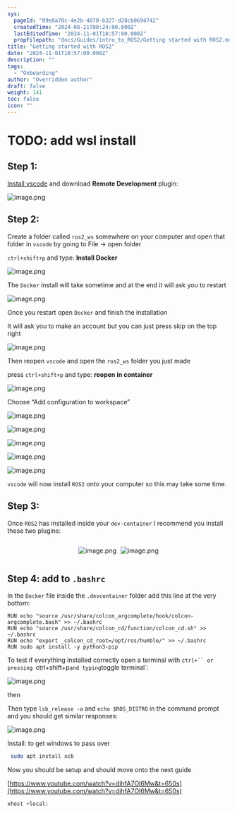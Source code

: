```yaml
---
sys:
  pageId: "89e0a78c-4e2b-4070-b327-d28cb0694742"
  createdTime: "2024-08-21T00:24:00.000Z"
  lastEditedTime: "2024-11-01T18:57:00.000Z"
  propFilepath: "docs/Guides/intro_to_ROS2/Getting started with ROS2.md"
title: "Getting started with ROS2"
date: "2024-11-01T18:57:00.000Z"
description: ""
tags:
  - "Onboarding"
author: "Overridden author"
draft: false
weight: 141
toc: false
icon: ""
---
```


# TODO: add wsl install

## Step 1:

[Install vscode](https://code.visualstudio.com/download) and download **Remote Development** plugin:

![image.png](https://prod-files-secure.s3.us-west-2.amazonaws.com/d518164a-d88e-44d1-a4ee-3adb3bd8bce0/efb52993-1881-4a40-b95e-6f020334f022/image.png?X-Amz-Algorithm=AWS4-HMAC-SHA256&X-Amz-Content-Sha256=UNSIGNED-PAYLOAD&X-Amz-Credential=ASIAZI2LB466TNR4EGW6%2F20250220%2Fus-west-2%2Fs3%2Faws4_request&X-Amz-Date=20250220T170701Z&X-Amz-Expires=3600&X-Amz-Security-Token=IQoJb3JpZ2luX2VjEJn%2F%2F%2F%2F%2F%2F%2F%2F%2F%2FwEaCXVzLXdlc3QtMiJIMEYCIQCHT2a4xcsIccdChiusL3dl8FjH0XGkjKuaIWFsMFFBjwIhAONPRRXJh81TfIFbMpPhIqQm3qqig6DQrZt0A66FLJ0iKogECML%2F%2F%2F%2F%2F%2F%2F%2F%2F%2FwEQABoMNjM3NDIzMTgzODA1IgyHUw%2Fn6k0Gl%2BVSXOIq3AM6ItOzPXSEVW3JmIa5iK2fqQ7Bbu7QC47A58LcKj0%2FYSeXqNptaVSnWaUTXkYh39FJiNhhHkwcuaxbk2QrlkXPFcaevMP1Qv%2FMNS4w3SYS7V3PlkOlhEPsNLGAHhpNYM4NDV%2BnY9WUX7jDkRX5b%2FMlAx7Ae6Md2aUaxm5ctbPKlX3DA16g2Sq5%2FKsXc4dB9wHGmhNfVTe%2Bf6KsiwGwD5aC5uiobsGmizuov3YfcyUti1i0Iw%2FYeAVw5d9qSsL2F1Hq51GT8LSULZp1sJSM0xTvXoSpDkS%2FrCPfdrA36fBgaSn8MyXHc16v18Kq%2BNWv8H5ZtlbBPzY2oBGj%2F3Swv3oBafGWGRVoWD96rNHj4NyyIJUX9R7ezrNnCQuZxf7cuU7T7Rxl70FpiMaSTsSEGsPuPqsiXsx6TrmmL%2BSJfU7Q9T%2F%2B8bJotB65xP8mn7I5jPgiouBsVotgKnqKcK9atFYrVQQctV53JVupkVl0ftuRjlN7B0vpLzkA9gRlTNYuXPepIeG2FPOhDjNqs2A6Qkk4FsUj8Y6r7QPsIJqVnxIoxPExUYP6ykw2uizcIdf58oOztT4xEu3ZZFjMLE64754ZSGU9QfSEaJIANbYUf4%2ByqzlwAVstLRO%2BTBM9MjCssd29BjqkAU0OXPNHYKrAXvwakwJjM3u%2BAJIZlW0EX%2FmB6dXF%2F1g3vLeHC1tdzvAsCdMct0m0DXfDSZdhPTC9t54x4CU1QdTjQBzP7BggW1LonwBwCuxOl2DbE4KpgwpjSXW1liPX91DWkL2xnW6oR9OfeR08M9%2BrAbBxPzmdzv8dDywe0T316IZJ0k8t1IyJ5MZdolIxR9fzFkQMnDhg9zCihcobutaoF81i&X-Amz-Signature=e023e7c1494f3a8acc3bf05ac58b1fe417f5083e56026e00c3ca0fd7b90996fc&X-Amz-SignedHeaders=host&x-id=GetObject)

## Step 2:

Create a folder called `ros2_ws` somewhere on your computer and open that folder in `vscode` by going to File → open folder 

`ctrl+shift+p` and type: **Install Docker**

![image.png](https://prod-files-secure.s3.us-west-2.amazonaws.com/d518164a-d88e-44d1-a4ee-3adb3bd8bce0/2269dc0e-1cd5-47ff-bceb-c04ad9b2eab0/image.png?X-Amz-Algorithm=AWS4-HMAC-SHA256&X-Amz-Content-Sha256=UNSIGNED-PAYLOAD&X-Amz-Credential=ASIAZI2LB466TNR4EGW6%2F20250220%2Fus-west-2%2Fs3%2Faws4_request&X-Amz-Date=20250220T170701Z&X-Amz-Expires=3600&X-Amz-Security-Token=IQoJb3JpZ2luX2VjEJn%2F%2F%2F%2F%2F%2F%2F%2F%2F%2FwEaCXVzLXdlc3QtMiJIMEYCIQCHT2a4xcsIccdChiusL3dl8FjH0XGkjKuaIWFsMFFBjwIhAONPRRXJh81TfIFbMpPhIqQm3qqig6DQrZt0A66FLJ0iKogECML%2F%2F%2F%2F%2F%2F%2F%2F%2F%2FwEQABoMNjM3NDIzMTgzODA1IgyHUw%2Fn6k0Gl%2BVSXOIq3AM6ItOzPXSEVW3JmIa5iK2fqQ7Bbu7QC47A58LcKj0%2FYSeXqNptaVSnWaUTXkYh39FJiNhhHkwcuaxbk2QrlkXPFcaevMP1Qv%2FMNS4w3SYS7V3PlkOlhEPsNLGAHhpNYM4NDV%2BnY9WUX7jDkRX5b%2FMlAx7Ae6Md2aUaxm5ctbPKlX3DA16g2Sq5%2FKsXc4dB9wHGmhNfVTe%2Bf6KsiwGwD5aC5uiobsGmizuov3YfcyUti1i0Iw%2FYeAVw5d9qSsL2F1Hq51GT8LSULZp1sJSM0xTvXoSpDkS%2FrCPfdrA36fBgaSn8MyXHc16v18Kq%2BNWv8H5ZtlbBPzY2oBGj%2F3Swv3oBafGWGRVoWD96rNHj4NyyIJUX9R7ezrNnCQuZxf7cuU7T7Rxl70FpiMaSTsSEGsPuPqsiXsx6TrmmL%2BSJfU7Q9T%2F%2B8bJotB65xP8mn7I5jPgiouBsVotgKnqKcK9atFYrVQQctV53JVupkVl0ftuRjlN7B0vpLzkA9gRlTNYuXPepIeG2FPOhDjNqs2A6Qkk4FsUj8Y6r7QPsIJqVnxIoxPExUYP6ykw2uizcIdf58oOztT4xEu3ZZFjMLE64754ZSGU9QfSEaJIANbYUf4%2ByqzlwAVstLRO%2BTBM9MjCssd29BjqkAU0OXPNHYKrAXvwakwJjM3u%2BAJIZlW0EX%2FmB6dXF%2F1g3vLeHC1tdzvAsCdMct0m0DXfDSZdhPTC9t54x4CU1QdTjQBzP7BggW1LonwBwCuxOl2DbE4KpgwpjSXW1liPX91DWkL2xnW6oR9OfeR08M9%2BrAbBxPzmdzv8dDywe0T316IZJ0k8t1IyJ5MZdolIxR9fzFkQMnDhg9zCihcobutaoF81i&X-Amz-Signature=e2e6a62b2483932bfe71141df9c0f5745390bae4b9ba51b31bf904ebcf6d6352&X-Amz-SignedHeaders=host&x-id=GetObject)

The `Docker` install will take sometime and at the end it will ask you to restart

![image.png](https://prod-files-secure.s3.us-west-2.amazonaws.com/d518164a-d88e-44d1-a4ee-3adb3bd8bce0/ed233f78-be33-4b1f-b89c-9c346c0e961e/image.png?X-Amz-Algorithm=AWS4-HMAC-SHA256&X-Amz-Content-Sha256=UNSIGNED-PAYLOAD&X-Amz-Credential=ASIAZI2LB466TNR4EGW6%2F20250220%2Fus-west-2%2Fs3%2Faws4_request&X-Amz-Date=20250220T170701Z&X-Amz-Expires=3600&X-Amz-Security-Token=IQoJb3JpZ2luX2VjEJn%2F%2F%2F%2F%2F%2F%2F%2F%2F%2FwEaCXVzLXdlc3QtMiJIMEYCIQCHT2a4xcsIccdChiusL3dl8FjH0XGkjKuaIWFsMFFBjwIhAONPRRXJh81TfIFbMpPhIqQm3qqig6DQrZt0A66FLJ0iKogECML%2F%2F%2F%2F%2F%2F%2F%2F%2F%2FwEQABoMNjM3NDIzMTgzODA1IgyHUw%2Fn6k0Gl%2BVSXOIq3AM6ItOzPXSEVW3JmIa5iK2fqQ7Bbu7QC47A58LcKj0%2FYSeXqNptaVSnWaUTXkYh39FJiNhhHkwcuaxbk2QrlkXPFcaevMP1Qv%2FMNS4w3SYS7V3PlkOlhEPsNLGAHhpNYM4NDV%2BnY9WUX7jDkRX5b%2FMlAx7Ae6Md2aUaxm5ctbPKlX3DA16g2Sq5%2FKsXc4dB9wHGmhNfVTe%2Bf6KsiwGwD5aC5uiobsGmizuov3YfcyUti1i0Iw%2FYeAVw5d9qSsL2F1Hq51GT8LSULZp1sJSM0xTvXoSpDkS%2FrCPfdrA36fBgaSn8MyXHc16v18Kq%2BNWv8H5ZtlbBPzY2oBGj%2F3Swv3oBafGWGRVoWD96rNHj4NyyIJUX9R7ezrNnCQuZxf7cuU7T7Rxl70FpiMaSTsSEGsPuPqsiXsx6TrmmL%2BSJfU7Q9T%2F%2B8bJotB65xP8mn7I5jPgiouBsVotgKnqKcK9atFYrVQQctV53JVupkVl0ftuRjlN7B0vpLzkA9gRlTNYuXPepIeG2FPOhDjNqs2A6Qkk4FsUj8Y6r7QPsIJqVnxIoxPExUYP6ykw2uizcIdf58oOztT4xEu3ZZFjMLE64754ZSGU9QfSEaJIANbYUf4%2ByqzlwAVstLRO%2BTBM9MjCssd29BjqkAU0OXPNHYKrAXvwakwJjM3u%2BAJIZlW0EX%2FmB6dXF%2F1g3vLeHC1tdzvAsCdMct0m0DXfDSZdhPTC9t54x4CU1QdTjQBzP7BggW1LonwBwCuxOl2DbE4KpgwpjSXW1liPX91DWkL2xnW6oR9OfeR08M9%2BrAbBxPzmdzv8dDywe0T316IZJ0k8t1IyJ5MZdolIxR9fzFkQMnDhg9zCihcobutaoF81i&X-Amz-Signature=5a7254c25f7e5286f486705c3478802e8a1eac6e0506384f6e7c5c3a4c67aa16&X-Amz-SignedHeaders=host&x-id=GetObject)

Once you restart open `Docker` and finish the installation

It will ask you to make an account but you can just press skip on the top right

![image.png](https://prod-files-secure.s3.us-west-2.amazonaws.com/d518164a-d88e-44d1-a4ee-3adb3bd8bce0/21010ad9-1659-4fd9-9f59-9932a09b2a3d/image.png?X-Amz-Algorithm=AWS4-HMAC-SHA256&X-Amz-Content-Sha256=UNSIGNED-PAYLOAD&X-Amz-Credential=ASIAZI2LB466TNR4EGW6%2F20250220%2Fus-west-2%2Fs3%2Faws4_request&X-Amz-Date=20250220T170701Z&X-Amz-Expires=3600&X-Amz-Security-Token=IQoJb3JpZ2luX2VjEJn%2F%2F%2F%2F%2F%2F%2F%2F%2F%2FwEaCXVzLXdlc3QtMiJIMEYCIQCHT2a4xcsIccdChiusL3dl8FjH0XGkjKuaIWFsMFFBjwIhAONPRRXJh81TfIFbMpPhIqQm3qqig6DQrZt0A66FLJ0iKogECML%2F%2F%2F%2F%2F%2F%2F%2F%2F%2FwEQABoMNjM3NDIzMTgzODA1IgyHUw%2Fn6k0Gl%2BVSXOIq3AM6ItOzPXSEVW3JmIa5iK2fqQ7Bbu7QC47A58LcKj0%2FYSeXqNptaVSnWaUTXkYh39FJiNhhHkwcuaxbk2QrlkXPFcaevMP1Qv%2FMNS4w3SYS7V3PlkOlhEPsNLGAHhpNYM4NDV%2BnY9WUX7jDkRX5b%2FMlAx7Ae6Md2aUaxm5ctbPKlX3DA16g2Sq5%2FKsXc4dB9wHGmhNfVTe%2Bf6KsiwGwD5aC5uiobsGmizuov3YfcyUti1i0Iw%2FYeAVw5d9qSsL2F1Hq51GT8LSULZp1sJSM0xTvXoSpDkS%2FrCPfdrA36fBgaSn8MyXHc16v18Kq%2BNWv8H5ZtlbBPzY2oBGj%2F3Swv3oBafGWGRVoWD96rNHj4NyyIJUX9R7ezrNnCQuZxf7cuU7T7Rxl70FpiMaSTsSEGsPuPqsiXsx6TrmmL%2BSJfU7Q9T%2F%2B8bJotB65xP8mn7I5jPgiouBsVotgKnqKcK9atFYrVQQctV53JVupkVl0ftuRjlN7B0vpLzkA9gRlTNYuXPepIeG2FPOhDjNqs2A6Qkk4FsUj8Y6r7QPsIJqVnxIoxPExUYP6ykw2uizcIdf58oOztT4xEu3ZZFjMLE64754ZSGU9QfSEaJIANbYUf4%2ByqzlwAVstLRO%2BTBM9MjCssd29BjqkAU0OXPNHYKrAXvwakwJjM3u%2BAJIZlW0EX%2FmB6dXF%2F1g3vLeHC1tdzvAsCdMct0m0DXfDSZdhPTC9t54x4CU1QdTjQBzP7BggW1LonwBwCuxOl2DbE4KpgwpjSXW1liPX91DWkL2xnW6oR9OfeR08M9%2BrAbBxPzmdzv8dDywe0T316IZJ0k8t1IyJ5MZdolIxR9fzFkQMnDhg9zCihcobutaoF81i&X-Amz-Signature=72b00d7b495979918f809681631911cff00466915b6f74b67f2676b14eb56671&X-Amz-SignedHeaders=host&x-id=GetObject)

Then reopen `vscode` and open the `ros2_ws` folder you just made

press `ctrl+shift+p` and type: **reopen in container**

![image.png](https://prod-files-secure.s3.us-west-2.amazonaws.com/d518164a-d88e-44d1-a4ee-3adb3bd8bce0/4e93b8c2-41ad-488c-8095-c74205196118/image.png?X-Amz-Algorithm=AWS4-HMAC-SHA256&X-Amz-Content-Sha256=UNSIGNED-PAYLOAD&X-Amz-Credential=ASIAZI2LB466TNR4EGW6%2F20250220%2Fus-west-2%2Fs3%2Faws4_request&X-Amz-Date=20250220T170701Z&X-Amz-Expires=3600&X-Amz-Security-Token=IQoJb3JpZ2luX2VjEJn%2F%2F%2F%2F%2F%2F%2F%2F%2F%2FwEaCXVzLXdlc3QtMiJIMEYCIQCHT2a4xcsIccdChiusL3dl8FjH0XGkjKuaIWFsMFFBjwIhAONPRRXJh81TfIFbMpPhIqQm3qqig6DQrZt0A66FLJ0iKogECML%2F%2F%2F%2F%2F%2F%2F%2F%2F%2FwEQABoMNjM3NDIzMTgzODA1IgyHUw%2Fn6k0Gl%2BVSXOIq3AM6ItOzPXSEVW3JmIa5iK2fqQ7Bbu7QC47A58LcKj0%2FYSeXqNptaVSnWaUTXkYh39FJiNhhHkwcuaxbk2QrlkXPFcaevMP1Qv%2FMNS4w3SYS7V3PlkOlhEPsNLGAHhpNYM4NDV%2BnY9WUX7jDkRX5b%2FMlAx7Ae6Md2aUaxm5ctbPKlX3DA16g2Sq5%2FKsXc4dB9wHGmhNfVTe%2Bf6KsiwGwD5aC5uiobsGmizuov3YfcyUti1i0Iw%2FYeAVw5d9qSsL2F1Hq51GT8LSULZp1sJSM0xTvXoSpDkS%2FrCPfdrA36fBgaSn8MyXHc16v18Kq%2BNWv8H5ZtlbBPzY2oBGj%2F3Swv3oBafGWGRVoWD96rNHj4NyyIJUX9R7ezrNnCQuZxf7cuU7T7Rxl70FpiMaSTsSEGsPuPqsiXsx6TrmmL%2BSJfU7Q9T%2F%2B8bJotB65xP8mn7I5jPgiouBsVotgKnqKcK9atFYrVQQctV53JVupkVl0ftuRjlN7B0vpLzkA9gRlTNYuXPepIeG2FPOhDjNqs2A6Qkk4FsUj8Y6r7QPsIJqVnxIoxPExUYP6ykw2uizcIdf58oOztT4xEu3ZZFjMLE64754ZSGU9QfSEaJIANbYUf4%2ByqzlwAVstLRO%2BTBM9MjCssd29BjqkAU0OXPNHYKrAXvwakwJjM3u%2BAJIZlW0EX%2FmB6dXF%2F1g3vLeHC1tdzvAsCdMct0m0DXfDSZdhPTC9t54x4CU1QdTjQBzP7BggW1LonwBwCuxOl2DbE4KpgwpjSXW1liPX91DWkL2xnW6oR9OfeR08M9%2BrAbBxPzmdzv8dDywe0T316IZJ0k8t1IyJ5MZdolIxR9fzFkQMnDhg9zCihcobutaoF81i&X-Amz-Signature=78a1e7061d41bd16855bc6ab5d58be4484db7e2a574005ea83125b924f1cb412&X-Amz-SignedHeaders=host&x-id=GetObject)

Choose “Add configuration to workspace”

![image.png](https://prod-files-secure.s3.us-west-2.amazonaws.com/d518164a-d88e-44d1-a4ee-3adb3bd8bce0/9560b282-5060-4989-ba37-97e7b2c22476/image.png?X-Amz-Algorithm=AWS4-HMAC-SHA256&X-Amz-Content-Sha256=UNSIGNED-PAYLOAD&X-Amz-Credential=ASIAZI2LB466TNR4EGW6%2F20250220%2Fus-west-2%2Fs3%2Faws4_request&X-Amz-Date=20250220T170701Z&X-Amz-Expires=3600&X-Amz-Security-Token=IQoJb3JpZ2luX2VjEJn%2F%2F%2F%2F%2F%2F%2F%2F%2F%2FwEaCXVzLXdlc3QtMiJIMEYCIQCHT2a4xcsIccdChiusL3dl8FjH0XGkjKuaIWFsMFFBjwIhAONPRRXJh81TfIFbMpPhIqQm3qqig6DQrZt0A66FLJ0iKogECML%2F%2F%2F%2F%2F%2F%2F%2F%2F%2FwEQABoMNjM3NDIzMTgzODA1IgyHUw%2Fn6k0Gl%2BVSXOIq3AM6ItOzPXSEVW3JmIa5iK2fqQ7Bbu7QC47A58LcKj0%2FYSeXqNptaVSnWaUTXkYh39FJiNhhHkwcuaxbk2QrlkXPFcaevMP1Qv%2FMNS4w3SYS7V3PlkOlhEPsNLGAHhpNYM4NDV%2BnY9WUX7jDkRX5b%2FMlAx7Ae6Md2aUaxm5ctbPKlX3DA16g2Sq5%2FKsXc4dB9wHGmhNfVTe%2Bf6KsiwGwD5aC5uiobsGmizuov3YfcyUti1i0Iw%2FYeAVw5d9qSsL2F1Hq51GT8LSULZp1sJSM0xTvXoSpDkS%2FrCPfdrA36fBgaSn8MyXHc16v18Kq%2BNWv8H5ZtlbBPzY2oBGj%2F3Swv3oBafGWGRVoWD96rNHj4NyyIJUX9R7ezrNnCQuZxf7cuU7T7Rxl70FpiMaSTsSEGsPuPqsiXsx6TrmmL%2BSJfU7Q9T%2F%2B8bJotB65xP8mn7I5jPgiouBsVotgKnqKcK9atFYrVQQctV53JVupkVl0ftuRjlN7B0vpLzkA9gRlTNYuXPepIeG2FPOhDjNqs2A6Qkk4FsUj8Y6r7QPsIJqVnxIoxPExUYP6ykw2uizcIdf58oOztT4xEu3ZZFjMLE64754ZSGU9QfSEaJIANbYUf4%2ByqzlwAVstLRO%2BTBM9MjCssd29BjqkAU0OXPNHYKrAXvwakwJjM3u%2BAJIZlW0EX%2FmB6dXF%2F1g3vLeHC1tdzvAsCdMct0m0DXfDSZdhPTC9t54x4CU1QdTjQBzP7BggW1LonwBwCuxOl2DbE4KpgwpjSXW1liPX91DWkL2xnW6oR9OfeR08M9%2BrAbBxPzmdzv8dDywe0T316IZJ0k8t1IyJ5MZdolIxR9fzFkQMnDhg9zCihcobutaoF81i&X-Amz-Signature=c855c8fbf6d4a158bc1930ef4668a45cea3a4d724385a5f4615aa9507a59ce44&X-Amz-SignedHeaders=host&x-id=GetObject)

![image.png](https://prod-files-secure.s3.us-west-2.amazonaws.com/d518164a-d88e-44d1-a4ee-3adb3bd8bce0/2ee63f81-886b-48e8-a553-dc6e5eac99e4/image.png?X-Amz-Algorithm=AWS4-HMAC-SHA256&X-Amz-Content-Sha256=UNSIGNED-PAYLOAD&X-Amz-Credential=ASIAZI2LB466TNR4EGW6%2F20250220%2Fus-west-2%2Fs3%2Faws4_request&X-Amz-Date=20250220T170701Z&X-Amz-Expires=3600&X-Amz-Security-Token=IQoJb3JpZ2luX2VjEJn%2F%2F%2F%2F%2F%2F%2F%2F%2F%2FwEaCXVzLXdlc3QtMiJIMEYCIQCHT2a4xcsIccdChiusL3dl8FjH0XGkjKuaIWFsMFFBjwIhAONPRRXJh81TfIFbMpPhIqQm3qqig6DQrZt0A66FLJ0iKogECML%2F%2F%2F%2F%2F%2F%2F%2F%2F%2FwEQABoMNjM3NDIzMTgzODA1IgyHUw%2Fn6k0Gl%2BVSXOIq3AM6ItOzPXSEVW3JmIa5iK2fqQ7Bbu7QC47A58LcKj0%2FYSeXqNptaVSnWaUTXkYh39FJiNhhHkwcuaxbk2QrlkXPFcaevMP1Qv%2FMNS4w3SYS7V3PlkOlhEPsNLGAHhpNYM4NDV%2BnY9WUX7jDkRX5b%2FMlAx7Ae6Md2aUaxm5ctbPKlX3DA16g2Sq5%2FKsXc4dB9wHGmhNfVTe%2Bf6KsiwGwD5aC5uiobsGmizuov3YfcyUti1i0Iw%2FYeAVw5d9qSsL2F1Hq51GT8LSULZp1sJSM0xTvXoSpDkS%2FrCPfdrA36fBgaSn8MyXHc16v18Kq%2BNWv8H5ZtlbBPzY2oBGj%2F3Swv3oBafGWGRVoWD96rNHj4NyyIJUX9R7ezrNnCQuZxf7cuU7T7Rxl70FpiMaSTsSEGsPuPqsiXsx6TrmmL%2BSJfU7Q9T%2F%2B8bJotB65xP8mn7I5jPgiouBsVotgKnqKcK9atFYrVQQctV53JVupkVl0ftuRjlN7B0vpLzkA9gRlTNYuXPepIeG2FPOhDjNqs2A6Qkk4FsUj8Y6r7QPsIJqVnxIoxPExUYP6ykw2uizcIdf58oOztT4xEu3ZZFjMLE64754ZSGU9QfSEaJIANbYUf4%2ByqzlwAVstLRO%2BTBM9MjCssd29BjqkAU0OXPNHYKrAXvwakwJjM3u%2BAJIZlW0EX%2FmB6dXF%2F1g3vLeHC1tdzvAsCdMct0m0DXfDSZdhPTC9t54x4CU1QdTjQBzP7BggW1LonwBwCuxOl2DbE4KpgwpjSXW1liPX91DWkL2xnW6oR9OfeR08M9%2BrAbBxPzmdzv8dDywe0T316IZJ0k8t1IyJ5MZdolIxR9fzFkQMnDhg9zCihcobutaoF81i&X-Amz-Signature=0033c048e6cab155469c0903a3a1235f4663330f1f4e59fbe05e1daead0ac4dc&X-Amz-SignedHeaders=host&x-id=GetObject)

![image.png](https://prod-files-secure.s3.us-west-2.amazonaws.com/d518164a-d88e-44d1-a4ee-3adb3bd8bce0/ae1580b2-b048-407e-aed9-b584224a7a04/image.png?X-Amz-Algorithm=AWS4-HMAC-SHA256&X-Amz-Content-Sha256=UNSIGNED-PAYLOAD&X-Amz-Credential=ASIAZI2LB466TNR4EGW6%2F20250220%2Fus-west-2%2Fs3%2Faws4_request&X-Amz-Date=20250220T170701Z&X-Amz-Expires=3600&X-Amz-Security-Token=IQoJb3JpZ2luX2VjEJn%2F%2F%2F%2F%2F%2F%2F%2F%2F%2FwEaCXVzLXdlc3QtMiJIMEYCIQCHT2a4xcsIccdChiusL3dl8FjH0XGkjKuaIWFsMFFBjwIhAONPRRXJh81TfIFbMpPhIqQm3qqig6DQrZt0A66FLJ0iKogECML%2F%2F%2F%2F%2F%2F%2F%2F%2F%2FwEQABoMNjM3NDIzMTgzODA1IgyHUw%2Fn6k0Gl%2BVSXOIq3AM6ItOzPXSEVW3JmIa5iK2fqQ7Bbu7QC47A58LcKj0%2FYSeXqNptaVSnWaUTXkYh39FJiNhhHkwcuaxbk2QrlkXPFcaevMP1Qv%2FMNS4w3SYS7V3PlkOlhEPsNLGAHhpNYM4NDV%2BnY9WUX7jDkRX5b%2FMlAx7Ae6Md2aUaxm5ctbPKlX3DA16g2Sq5%2FKsXc4dB9wHGmhNfVTe%2Bf6KsiwGwD5aC5uiobsGmizuov3YfcyUti1i0Iw%2FYeAVw5d9qSsL2F1Hq51GT8LSULZp1sJSM0xTvXoSpDkS%2FrCPfdrA36fBgaSn8MyXHc16v18Kq%2BNWv8H5ZtlbBPzY2oBGj%2F3Swv3oBafGWGRVoWD96rNHj4NyyIJUX9R7ezrNnCQuZxf7cuU7T7Rxl70FpiMaSTsSEGsPuPqsiXsx6TrmmL%2BSJfU7Q9T%2F%2B8bJotB65xP8mn7I5jPgiouBsVotgKnqKcK9atFYrVQQctV53JVupkVl0ftuRjlN7B0vpLzkA9gRlTNYuXPepIeG2FPOhDjNqs2A6Qkk4FsUj8Y6r7QPsIJqVnxIoxPExUYP6ykw2uizcIdf58oOztT4xEu3ZZFjMLE64754ZSGU9QfSEaJIANbYUf4%2ByqzlwAVstLRO%2BTBM9MjCssd29BjqkAU0OXPNHYKrAXvwakwJjM3u%2BAJIZlW0EX%2FmB6dXF%2F1g3vLeHC1tdzvAsCdMct0m0DXfDSZdhPTC9t54x4CU1QdTjQBzP7BggW1LonwBwCuxOl2DbE4KpgwpjSXW1liPX91DWkL2xnW6oR9OfeR08M9%2BrAbBxPzmdzv8dDywe0T316IZJ0k8t1IyJ5MZdolIxR9fzFkQMnDhg9zCihcobutaoF81i&X-Amz-Signature=f368fcffc524991623e67948c3cb3fd958c1128d9826a623727beeeba8d15dd5&X-Amz-SignedHeaders=host&x-id=GetObject)

![image.png](https://prod-files-secure.s3.us-west-2.amazonaws.com/d518164a-d88e-44d1-a4ee-3adb3bd8bce0/53255b28-f75e-430f-b9e3-c0ac8577e42b/image.png?X-Amz-Algorithm=AWS4-HMAC-SHA256&X-Amz-Content-Sha256=UNSIGNED-PAYLOAD&X-Amz-Credential=ASIAZI2LB466TNR4EGW6%2F20250220%2Fus-west-2%2Fs3%2Faws4_request&X-Amz-Date=20250220T170701Z&X-Amz-Expires=3600&X-Amz-Security-Token=IQoJb3JpZ2luX2VjEJn%2F%2F%2F%2F%2F%2F%2F%2F%2F%2FwEaCXVzLXdlc3QtMiJIMEYCIQCHT2a4xcsIccdChiusL3dl8FjH0XGkjKuaIWFsMFFBjwIhAONPRRXJh81TfIFbMpPhIqQm3qqig6DQrZt0A66FLJ0iKogECML%2F%2F%2F%2F%2F%2F%2F%2F%2F%2FwEQABoMNjM3NDIzMTgzODA1IgyHUw%2Fn6k0Gl%2BVSXOIq3AM6ItOzPXSEVW3JmIa5iK2fqQ7Bbu7QC47A58LcKj0%2FYSeXqNptaVSnWaUTXkYh39FJiNhhHkwcuaxbk2QrlkXPFcaevMP1Qv%2FMNS4w3SYS7V3PlkOlhEPsNLGAHhpNYM4NDV%2BnY9WUX7jDkRX5b%2FMlAx7Ae6Md2aUaxm5ctbPKlX3DA16g2Sq5%2FKsXc4dB9wHGmhNfVTe%2Bf6KsiwGwD5aC5uiobsGmizuov3YfcyUti1i0Iw%2FYeAVw5d9qSsL2F1Hq51GT8LSULZp1sJSM0xTvXoSpDkS%2FrCPfdrA36fBgaSn8MyXHc16v18Kq%2BNWv8H5ZtlbBPzY2oBGj%2F3Swv3oBafGWGRVoWD96rNHj4NyyIJUX9R7ezrNnCQuZxf7cuU7T7Rxl70FpiMaSTsSEGsPuPqsiXsx6TrmmL%2BSJfU7Q9T%2F%2B8bJotB65xP8mn7I5jPgiouBsVotgKnqKcK9atFYrVQQctV53JVupkVl0ftuRjlN7B0vpLzkA9gRlTNYuXPepIeG2FPOhDjNqs2A6Qkk4FsUj8Y6r7QPsIJqVnxIoxPExUYP6ykw2uizcIdf58oOztT4xEu3ZZFjMLE64754ZSGU9QfSEaJIANbYUf4%2ByqzlwAVstLRO%2BTBM9MjCssd29BjqkAU0OXPNHYKrAXvwakwJjM3u%2BAJIZlW0EX%2FmB6dXF%2F1g3vLeHC1tdzvAsCdMct0m0DXfDSZdhPTC9t54x4CU1QdTjQBzP7BggW1LonwBwCuxOl2DbE4KpgwpjSXW1liPX91DWkL2xnW6oR9OfeR08M9%2BrAbBxPzmdzv8dDywe0T316IZJ0k8t1IyJ5MZdolIxR9fzFkQMnDhg9zCihcobutaoF81i&X-Amz-Signature=25e7b79dc108a31def118f1cb47cd484d6c5a5f2d283f113ed809b56ba9124f3&X-Amz-SignedHeaders=host&x-id=GetObject)

![image.png](https://prod-files-secure.s3.us-west-2.amazonaws.com/d518164a-d88e-44d1-a4ee-3adb3bd8bce0/7c562767-5af9-4ffb-97d1-327bcdf4ee00/image.png?X-Amz-Algorithm=AWS4-HMAC-SHA256&X-Amz-Content-Sha256=UNSIGNED-PAYLOAD&X-Amz-Credential=ASIAZI2LB466TNR4EGW6%2F20250220%2Fus-west-2%2Fs3%2Faws4_request&X-Amz-Date=20250220T170701Z&X-Amz-Expires=3600&X-Amz-Security-Token=IQoJb3JpZ2luX2VjEJn%2F%2F%2F%2F%2F%2F%2F%2F%2F%2FwEaCXVzLXdlc3QtMiJIMEYCIQCHT2a4xcsIccdChiusL3dl8FjH0XGkjKuaIWFsMFFBjwIhAONPRRXJh81TfIFbMpPhIqQm3qqig6DQrZt0A66FLJ0iKogECML%2F%2F%2F%2F%2F%2F%2F%2F%2F%2FwEQABoMNjM3NDIzMTgzODA1IgyHUw%2Fn6k0Gl%2BVSXOIq3AM6ItOzPXSEVW3JmIa5iK2fqQ7Bbu7QC47A58LcKj0%2FYSeXqNptaVSnWaUTXkYh39FJiNhhHkwcuaxbk2QrlkXPFcaevMP1Qv%2FMNS4w3SYS7V3PlkOlhEPsNLGAHhpNYM4NDV%2BnY9WUX7jDkRX5b%2FMlAx7Ae6Md2aUaxm5ctbPKlX3DA16g2Sq5%2FKsXc4dB9wHGmhNfVTe%2Bf6KsiwGwD5aC5uiobsGmizuov3YfcyUti1i0Iw%2FYeAVw5d9qSsL2F1Hq51GT8LSULZp1sJSM0xTvXoSpDkS%2FrCPfdrA36fBgaSn8MyXHc16v18Kq%2BNWv8H5ZtlbBPzY2oBGj%2F3Swv3oBafGWGRVoWD96rNHj4NyyIJUX9R7ezrNnCQuZxf7cuU7T7Rxl70FpiMaSTsSEGsPuPqsiXsx6TrmmL%2BSJfU7Q9T%2F%2B8bJotB65xP8mn7I5jPgiouBsVotgKnqKcK9atFYrVQQctV53JVupkVl0ftuRjlN7B0vpLzkA9gRlTNYuXPepIeG2FPOhDjNqs2A6Qkk4FsUj8Y6r7QPsIJqVnxIoxPExUYP6ykw2uizcIdf58oOztT4xEu3ZZFjMLE64754ZSGU9QfSEaJIANbYUf4%2ByqzlwAVstLRO%2BTBM9MjCssd29BjqkAU0OXPNHYKrAXvwakwJjM3u%2BAJIZlW0EX%2FmB6dXF%2F1g3vLeHC1tdzvAsCdMct0m0DXfDSZdhPTC9t54x4CU1QdTjQBzP7BggW1LonwBwCuxOl2DbE4KpgwpjSXW1liPX91DWkL2xnW6oR9OfeR08M9%2BrAbBxPzmdzv8dDywe0T316IZJ0k8t1IyJ5MZdolIxR9fzFkQMnDhg9zCihcobutaoF81i&X-Amz-Signature=829ba706e92296991bc670f02a8624f168f77860d6a90ed7740083b04d2c9350&X-Amz-SignedHeaders=host&x-id=GetObject)

`vscode` will now install `ROS2` onto your computer so this may take some time.

## Step 3:

Once `ROS2` has installed inside your `dev-container` I recommend you install these two plugins:

<div style="display: flex;flex-direction: row; column-gap:10px; max-width: 630px;justify-content: center;">
<div>

![image.png](https://prod-files-secure.s3.us-west-2.amazonaws.com/d518164a-d88e-44d1-a4ee-3adb3bd8bce0/3fc3d550-5a54-4ba1-ba6b-faa01cdb7369/image.png?X-Amz-Algorithm=AWS4-HMAC-SHA256&X-Amz-Content-Sha256=UNSIGNED-PAYLOAD&X-Amz-Credential=ASIAZI2LB4664QYJFA4L%2F20250220%2Fus-west-2%2Fs3%2Faws4_request&X-Amz-Date=20250220T170704Z&X-Amz-Expires=3600&X-Amz-Security-Token=IQoJb3JpZ2luX2VjEJn%2F%2F%2F%2F%2F%2F%2F%2F%2F%2FwEaCXVzLXdlc3QtMiJHMEUCIQDQbytvhSUgneLPoiAaUzNOzQNyG3%2F4SDFzMzbMe6BVYwIgVycIDJ7ZH0D6JEXQ4F25p20%2FhqtxSWm0z6Amh0ObqhYqiAQIwv%2F%2F%2F%2F%2F%2F%2F%2F%2F%2FARAAGgw2Mzc0MjMxODM4MDUiDIIfjhCPkhFh8ZMBTyrcA4SM5RyMSWsJPEYLayp%2ByQrMPdhzu30ZEnl4z8M0FUD84q6XwtI63bKMUine4Zv0GuDG7Ma13Y3LKlUog78dDpdjAT2bILYUB7Byr2n77AUT6D2RmloChZny%2BMVsrTb7%2F9lt4dUDenWLDR%2FlllwKfHZP33SvcJ%2Fjrk7V6oCE7%2F%2B0Mwz24j8oKQg%2Bvs9dwNrjA8%2B7Hm%2Fnd9bFHM9B5yvqXpmJWhQvMLcHkCJzbj5SY4qUc2svaGhyK4X7DhxalRcEifaH%2B8U8kryrJgE12AVx5j0wTN86mjle8f87X30NyzneRo%2Bk1orcL%2BwqiGbs1BKgw9u1k3COAzad7tTCsZGExoxAeSxr8z2DXhgR6jhTVYv%2Bn3HamQA9NOXl7TRqVIQ4SmL1sdeOB%2BZCrjSf6fGWF8OKq%2FVmR2e5SCQL4LtjAzvlp8qBIo%2Bl9ozXuVkC%2FfPoJDmoH0O6kIAgAWLgzcs7oVf6sZUQyJrAG9ld7yDlDBckhDEnOc0gaU%2F7E2pyVQiO9THjsLDC%2B%2F6%2BUEEY7jXTW7heWE9VEQC3o9DVbsveLR6kLMGd7mIL1Vm6tpgueZslPvChJ%2BCMOJrF6HHWdX0HjfvoDh%2FPuwNz5b2ADlN76R8h0N%2BLueSAF2G3aKWNMO6y3b0GOqUB1w8Y1s93ObFHmcR1fp9P1nhMf%2BoMQne%2BjMiw9SGhqbcrmsktt%2FdnS3JbQOugPqOZtHOTLpCd5FG5z5dTJ%2FIxc%2BqRzVrhHK9l7BgIcYXrQXSLrciGmVESRXIAp6GycVjWoVacdp4dlF1aiqdcgsOY%2FvAyKy34ehcuoMQXcCpncbf964FgpJVarkRRWSvvgs58NXCbMBZzxYM33BkUO0JmnGm%2BC5Pe&X-Amz-Signature=2dab59f225772c6787c16bef135a8ae8405348ea198ee4873e44378495573568&X-Amz-SignedHeaders=host&x-id=GetObject)

</div>
<div>

![image.png](https://prod-files-secure.s3.us-west-2.amazonaws.com/d518164a-d88e-44d1-a4ee-3adb3bd8bce0/d994cc66-13c2-4093-a5a3-f84cf4601a82/image.png?X-Amz-Algorithm=AWS4-HMAC-SHA256&X-Amz-Content-Sha256=UNSIGNED-PAYLOAD&X-Amz-Credential=ASIAZI2LB466YACGBCSS%2F20250220%2Fus-west-2%2Fs3%2Faws4_request&X-Amz-Date=20250220T170704Z&X-Amz-Expires=3600&X-Amz-Security-Token=IQoJb3JpZ2luX2VjEJn%2F%2F%2F%2F%2F%2F%2F%2F%2F%2FwEaCXVzLXdlc3QtMiJIMEYCIQCpnHSNeszReBilIFfnXqNM1uJuO6ifn6jdS16wQG5lfwIhAKwvKZHRFJ1CX2%2BZEPeWYgZp8jiwbRKC2J255UC0G9VGKogECML%2F%2F%2F%2F%2F%2F%2F%2F%2F%2FwEQABoMNjM3NDIzMTgzODA1IgzRgEfH5zwPEPN7h8sq3APajCZsHt3geku3NBwjPYwyLpnW4tVCxoLvNSSGMJSPoapB%2BcFEdBGzwqNo2QbtFHsan2PJbav12XIWoWiSMWmgd%2BFZCMNwpIPpy%2BZ%2BQFJ1GKsRH%2BuKGm%2B6Pn434UFyJPGkIN6df6I9O0VWfM8kSKfY2wx86mV8LoUOFdYVJCNF7Tojk%2BWDIJhZGW8OWuilL46lBIdfj8CxG4IyBzIsgqufOQIlZsQegL4KKdRx%2FL6YJmHQYr1OG0P1gLQ3rjBNQJpbVNnDHZJkahByB5fEUlDz3sftRkjt1iUJ%2Bk4FDVc2CgQXn4IhKqciyMgGlvLD5QolnKYPVHdVSm8JFJ3yD8bdKom1MVHXhepHQXDav4fO8dLVaa0S67Xeo0esgYTzH%2FVtRJ2O4vvoSZP3QCh%2BXTSZwxbWBrzt8pHimKp961MSxzHhAZByFtTVpDW79Xz5luJv3CZVUyPStIpTxryCXcdLNg7%2BGdReOvlgXQZq7YZtHEerG9tS8jIZDMYfWZctIJuFblEuh5BKlBkKahyg3K1jocvuQQuNQLSqSlXk6qGcAaSdvtu%2BCoSdzi%2FYvafChlh8QtvzdARwo2zxS2z8Kp1Ye3CKuFa%2BN23%2FyauvZAVK4f7UlIfsLd1RV0DIIjD6sd29BjqkAZGv2lWqgiars4iM41mOhEOqS1XDB8v%2FfCTbrqr2vAhwC3hABCEFZoH6Zt8zuiJYwcWMKDy4ix5K4FRCTB7OJrN6NKaV%2BaKMnZclRYqKR0MA%2FU%2BnZtXgzu7IuWZFHx8Bru86QpOWzjqHqu20irgltqRUQkJTg73nhmHE2EInxl2EI%2B5L0tfwfEMPZJmJikl7O2J%2FrcOdBl%2F3ZcgiMI2Dk%2B64gcJ6&X-Amz-Signature=fd581c798c85a576142c1ce96b33c0408391949b57ffd5accb95a6dbebe3e709&X-Amz-SignedHeaders=host&x-id=GetObject)

</div>
</div>

## Step 4: add to `.bashrc`

In the `Docker` file inside the `.devcontainer` folder add this line at the very bottom: 

```docker
RUN echo "source /usr/share/colcon_argcomplete/hook/colcon-argcomplete.bash" >> ~/.bashrc
RUN echo "source /usr/share/colcon_cd/function/colcon_cd.sh" >> ~/.bashrc
RUN echo "export _colcon_cd_root=/opt/ros/humble/" >> ~/.bashrc
RUN sudo apt install -y python3-pip 
```

To test if everything installed correctly open a terminal with `ctrl+`` or pressing `ctrl+shift+p` and typing `toggle terminal`:

![image.png](https://prod-files-secure.s3.us-west-2.amazonaws.com/d518164a-d88e-44d1-a4ee-3adb3bd8bce0/6a4943d8-b04e-4c02-9a58-775f3384d1a5/image.png?X-Amz-Algorithm=AWS4-HMAC-SHA256&X-Amz-Content-Sha256=UNSIGNED-PAYLOAD&X-Amz-Credential=ASIAZI2LB466TNR4EGW6%2F20250220%2Fus-west-2%2Fs3%2Faws4_request&X-Amz-Date=20250220T170701Z&X-Amz-Expires=3600&X-Amz-Security-Token=IQoJb3JpZ2luX2VjEJn%2F%2F%2F%2F%2F%2F%2F%2F%2F%2FwEaCXVzLXdlc3QtMiJIMEYCIQCHT2a4xcsIccdChiusL3dl8FjH0XGkjKuaIWFsMFFBjwIhAONPRRXJh81TfIFbMpPhIqQm3qqig6DQrZt0A66FLJ0iKogECML%2F%2F%2F%2F%2F%2F%2F%2F%2F%2FwEQABoMNjM3NDIzMTgzODA1IgyHUw%2Fn6k0Gl%2BVSXOIq3AM6ItOzPXSEVW3JmIa5iK2fqQ7Bbu7QC47A58LcKj0%2FYSeXqNptaVSnWaUTXkYh39FJiNhhHkwcuaxbk2QrlkXPFcaevMP1Qv%2FMNS4w3SYS7V3PlkOlhEPsNLGAHhpNYM4NDV%2BnY9WUX7jDkRX5b%2FMlAx7Ae6Md2aUaxm5ctbPKlX3DA16g2Sq5%2FKsXc4dB9wHGmhNfVTe%2Bf6KsiwGwD5aC5uiobsGmizuov3YfcyUti1i0Iw%2FYeAVw5d9qSsL2F1Hq51GT8LSULZp1sJSM0xTvXoSpDkS%2FrCPfdrA36fBgaSn8MyXHc16v18Kq%2BNWv8H5ZtlbBPzY2oBGj%2F3Swv3oBafGWGRVoWD96rNHj4NyyIJUX9R7ezrNnCQuZxf7cuU7T7Rxl70FpiMaSTsSEGsPuPqsiXsx6TrmmL%2BSJfU7Q9T%2F%2B8bJotB65xP8mn7I5jPgiouBsVotgKnqKcK9atFYrVQQctV53JVupkVl0ftuRjlN7B0vpLzkA9gRlTNYuXPepIeG2FPOhDjNqs2A6Qkk4FsUj8Y6r7QPsIJqVnxIoxPExUYP6ykw2uizcIdf58oOztT4xEu3ZZFjMLE64754ZSGU9QfSEaJIANbYUf4%2ByqzlwAVstLRO%2BTBM9MjCssd29BjqkAU0OXPNHYKrAXvwakwJjM3u%2BAJIZlW0EX%2FmB6dXF%2F1g3vLeHC1tdzvAsCdMct0m0DXfDSZdhPTC9t54x4CU1QdTjQBzP7BggW1LonwBwCuxOl2DbE4KpgwpjSXW1liPX91DWkL2xnW6oR9OfeR08M9%2BrAbBxPzmdzv8dDywe0T316IZJ0k8t1IyJ5MZdolIxR9fzFkQMnDhg9zCihcobutaoF81i&X-Amz-Signature=951ee86550f3c0c2bde3f782089064b601fd4c9d6c0d7be5d746f1a59740944b&X-Amz-SignedHeaders=host&x-id=GetObject)

then 

Then type `lsb_release -a` and `echo $ROS_DISTRO` in the command prompt and you should get similar responses:

![image.png](https://prod-files-secure.s3.us-west-2.amazonaws.com/d518164a-d88e-44d1-a4ee-3adb3bd8bce0/3e635dec-a805-4e85-8b9e-d000e5b71a4e/image.png?X-Amz-Algorithm=AWS4-HMAC-SHA256&X-Amz-Content-Sha256=UNSIGNED-PAYLOAD&X-Amz-Credential=ASIAZI2LB466TNR4EGW6%2F20250220%2Fus-west-2%2Fs3%2Faws4_request&X-Amz-Date=20250220T170701Z&X-Amz-Expires=3600&X-Amz-Security-Token=IQoJb3JpZ2luX2VjEJn%2F%2F%2F%2F%2F%2F%2F%2F%2F%2FwEaCXVzLXdlc3QtMiJIMEYCIQCHT2a4xcsIccdChiusL3dl8FjH0XGkjKuaIWFsMFFBjwIhAONPRRXJh81TfIFbMpPhIqQm3qqig6DQrZt0A66FLJ0iKogECML%2F%2F%2F%2F%2F%2F%2F%2F%2F%2FwEQABoMNjM3NDIzMTgzODA1IgyHUw%2Fn6k0Gl%2BVSXOIq3AM6ItOzPXSEVW3JmIa5iK2fqQ7Bbu7QC47A58LcKj0%2FYSeXqNptaVSnWaUTXkYh39FJiNhhHkwcuaxbk2QrlkXPFcaevMP1Qv%2FMNS4w3SYS7V3PlkOlhEPsNLGAHhpNYM4NDV%2BnY9WUX7jDkRX5b%2FMlAx7Ae6Md2aUaxm5ctbPKlX3DA16g2Sq5%2FKsXc4dB9wHGmhNfVTe%2Bf6KsiwGwD5aC5uiobsGmizuov3YfcyUti1i0Iw%2FYeAVw5d9qSsL2F1Hq51GT8LSULZp1sJSM0xTvXoSpDkS%2FrCPfdrA36fBgaSn8MyXHc16v18Kq%2BNWv8H5ZtlbBPzY2oBGj%2F3Swv3oBafGWGRVoWD96rNHj4NyyIJUX9R7ezrNnCQuZxf7cuU7T7Rxl70FpiMaSTsSEGsPuPqsiXsx6TrmmL%2BSJfU7Q9T%2F%2B8bJotB65xP8mn7I5jPgiouBsVotgKnqKcK9atFYrVQQctV53JVupkVl0ftuRjlN7B0vpLzkA9gRlTNYuXPepIeG2FPOhDjNqs2A6Qkk4FsUj8Y6r7QPsIJqVnxIoxPExUYP6ykw2uizcIdf58oOztT4xEu3ZZFjMLE64754ZSGU9QfSEaJIANbYUf4%2ByqzlwAVstLRO%2BTBM9MjCssd29BjqkAU0OXPNHYKrAXvwakwJjM3u%2BAJIZlW0EX%2FmB6dXF%2F1g3vLeHC1tdzvAsCdMct0m0DXfDSZdhPTC9t54x4CU1QdTjQBzP7BggW1LonwBwCuxOl2DbE4KpgwpjSXW1liPX91DWkL2xnW6oR9OfeR08M9%2BrAbBxPzmdzv8dDywe0T316IZJ0k8t1IyJ5MZdolIxR9fzFkQMnDhg9zCihcobutaoF81i&X-Amz-Signature=2a8ca46b48e35c0338bc0b52348bdcf8b44e7f0fa2a927d4c9511a22ada3c6e3&X-Amz-SignedHeaders=host&x-id=GetObject)

Install:  to get windows to pass over

```bash
 sudo apt install xcb
```

Now you should be setup and should move onto the next guide 

[https://www.youtube.com/watch?v=dihfA7Ol6Mw&t=650s](https://www.youtube.com/watch?v=dihfA7Ol6Mw&t=650s)

```python
xhost +local:
```
